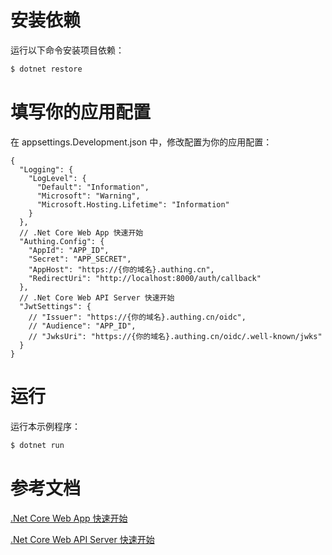 # 安装依赖

运行以下命令安装项目依赖：

```bash
$ dotnet restore
```

# 填写你的应用配置

在 appsettings.Development.json 中，修改配置为你的应用配置：

```jsonc
{
  "Logging": {
    "LogLevel": {
      "Default": "Information",
      "Microsoft": "Warning",
      "Microsoft.Hosting.Lifetime": "Information"
    }
  },
  // .Net Core Web App 快速开始
  "Authing.Config": {
    "AppId": "APP_ID",
    "Secret": "APP_SECRET",
    "AppHost": "https://{你的域名}.authing.cn",
    "RedirectUri": "http://localhost:8000/auth/callback"
  },
  // .Net Core Web API Server 快速开始
  "JwtSettings": {
    // "Issuer": "https://{你的域名}.authing.cn/oidc",
    // "Audience": "APP_ID",
    // "JwksUri": "https://{你的域名}.authing.cn/oidc/.well-known/jwks"
  }
}
```

# 运行

运行本示例程序：

```bash
$ dotnet run
```

# 参考文档

[.Net Core Web App 快速开始](https://docs.authing.cn/v2/quickstarts/webApp/csharpDotNetCore.html)

[.Net Core Web API Server 快速开始](https://docs.authing.cn/v2/quickstarts/apiServer/csharpDotNetCore/)